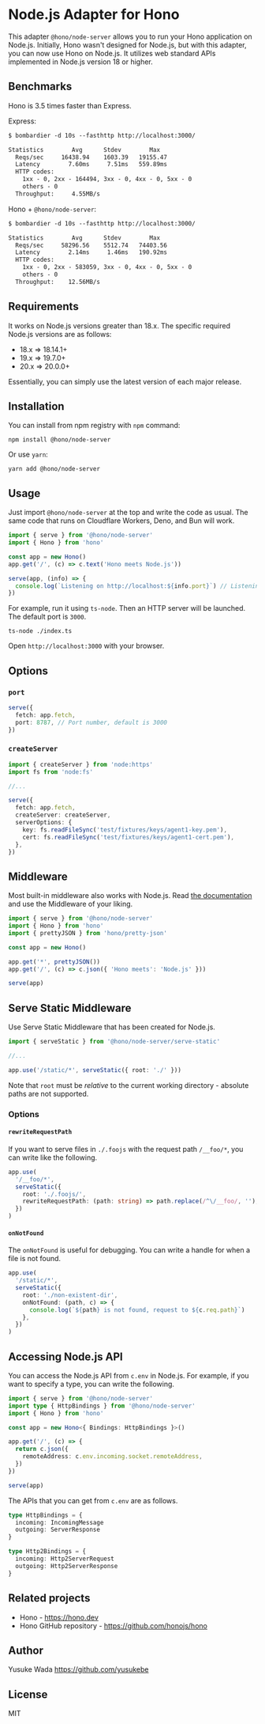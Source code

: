 # Node.js Adapter for Hono

This adapter `@hono/node-server` allows you to run your Hono application on Node.js.
Initially, Hono wasn't designed for Node.js, but with this adapter, you can now use Hono on Node.js.
It utilizes web standard APIs implemented in Node.js version 18 or higher.

## Benchmarks

Hono is 3.5 times faster than Express.

Express:

```txt
$ bombardier -d 10s --fasthttp http://localhost:3000/

Statistics        Avg      Stdev        Max
  Reqs/sec     16438.94    1603.39   19155.47
  Latency        7.60ms     7.51ms   559.89ms
  HTTP codes:
    1xx - 0, 2xx - 164494, 3xx - 0, 4xx - 0, 5xx - 0
    others - 0
  Throughput:     4.55MB/s
```

Hono + `@hono/node-server`:

```txt
$ bombardier -d 10s --fasthttp http://localhost:3000/

Statistics        Avg      Stdev        Max
  Reqs/sec     58296.56    5512.74   74403.56
  Latency        2.14ms     1.46ms   190.92ms
  HTTP codes:
    1xx - 0, 2xx - 583059, 3xx - 0, 4xx - 0, 5xx - 0
    others - 0
  Throughput:    12.56MB/s
```

## Requirements

It works on Node.js versions greater than 18.x. The specific required Node.js versions are as follows:

- 18.x => 18.14.1+
- 19.x => 19.7.0+
- 20.x => 20.0.0+

Essentially, you can simply use the latest version of each major release.

## Installation

You can install from npm registry with `npm` command:

```
npm install @hono/node-server
```

Or use `yarn`:

```
yarn add @hono/node-server
```

## Usage

Just import `@hono/node-server` at the top and write the code as usual.
The same code that runs on Cloudflare Workers, Deno, and Bun will work.

```ts
import { serve } from '@hono/node-server'
import { Hono } from 'hono'

const app = new Hono()
app.get('/', (c) => c.text('Hono meets Node.js'))

serve(app, (info) => {
  console.log(`Listening on http://localhost:${info.port}`) // Listening on http://localhost:3000
})
```

For example, run it using `ts-node`. Then an HTTP server will be launched. The default port is `3000`.

```
ts-node ./index.ts
```

Open `http://localhost:3000` with your browser.

## Options

### `port`

```ts
serve({
  fetch: app.fetch,
  port: 8787, // Port number, default is 3000
})
```

### `createServer`

```ts
import { createServer } from 'node:https'
import fs from 'node:fs'

//...

serve({
  fetch: app.fetch,
  createServer: createServer,
  serverOptions: {
    key: fs.readFileSync('test/fixtures/keys/agent1-key.pem'),
    cert: fs.readFileSync('test/fixtures/keys/agent1-cert.pem'),
  },
})
```

## Middleware

Most built-in middleware also works with Node.js.
Read [the documentation](https://hono.dev/middleware/builtin/basic-auth) and use the Middleware of your liking.

```ts
import { serve } from '@hono/node-server'
import { Hono } from 'hono'
import { prettyJSON } from 'hono/pretty-json'

const app = new Hono()

app.get('*', prettyJSON())
app.get('/', (c) => c.json({ 'Hono meets': 'Node.js' }))

serve(app)
```

## Serve Static Middleware

Use Serve Static Middleware that has been created for Node.js.

```ts
import { serveStatic } from '@hono/node-server/serve-static'

//...

app.use('/static/*', serveStatic({ root: './' }))
```

Note that `root` must be _relative_ to the current working directory - absolute paths are not supported.

### Options

#### `rewriteRequestPath`

If you want to serve files in `./.foojs` with the request path `/__foo/*`, you can write like the following.

```ts
app.use(
  '/__foo/*',
  serveStatic({
    root: './.foojs/',
    rewriteRequestPath: (path: string) => path.replace(/^\/__foo/, ''),
  })
)
```

#### `onNotFound`

The `onNotFound` is useful for debugging. You can write a handle for when a file is not found.

```ts
app.use(
  '/static/*',
  serveStatic({
    root: './non-existent-dir',
    onNotFound: (path, c) => {
      console.log(`${path} is not found, request to ${c.req.path}`)
    },
  })
)
```

## Accessing Node.js API

You can access the Node.js API from `c.env` in Node.js. For example, if you want to specify a type, you can write the following.

```ts
import { serve } from '@hono/node-server'
import type { HttpBindings } from '@hono/node-server'
import { Hono } from 'hono'

const app = new Hono<{ Bindings: HttpBindings }>()

app.get('/', (c) => {
  return c.json({
    remoteAddress: c.env.incoming.socket.remoteAddress,
  })
})

serve(app)
```

The APIs that you can get from `c.env` are as follows.

```ts
type HttpBindings = {
  incoming: IncomingMessage
  outgoing: ServerResponse
}

type Http2Bindings = {
  incoming: Http2ServerRequest
  outgoing: Http2ServerResponse
}
```

## Related projects

- Hono - <https://hono.dev>
- Hono GitHub repository - <https://github.com/honojs/hono>

## Author

Yusuke Wada <https://github.com/yusukebe>

## License

MIT
